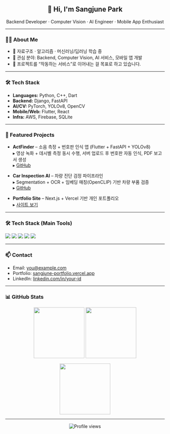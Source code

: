 <h2 align="center">👋 Hi, I'm Sangjune Park</h2>
<p align="center">Backend Developer · Computer Vision · AI Engineer · Mobile App Enthusiast</p>

---

### 👨‍💻 About Me
- 🌱 자료구조 · 알고리즘 · 머신러닝/딥러닝 학습 중
- 🧠 관심 분야: Backend, Computer Vision, AI 서비스, 모바일 앱 개발
- 🚀 프로젝트를 “작동하는 서비스”로 이어내는 걸 목표로 하고 있습니다.

---

### 🛠 Tech Stack
- **Languages:** Python, C++, Dart  
- **Backend:** Django, FastAPI  
- **AI/CV:** PyTorch, YOLOv8, OpenCV  
- **Mobile/Web:** Flutter, React  
- **Infra:** AWS, Firebase, SQLite

---

### 📌 Featured Projects
- **ActFinder** – 소음 측정 + 번호판 인식 앱 (Flutter + FastAPI + YOLOv8)  
  ▸ 영상 녹화 + 데시벨 측정 동시 수행, 서버 업로드 후 번호판 자동 인식, PDF 보고서 생성  
  ▸ [GitHub](https://github.com/your-id/actfinder)  

- **Car Inspection AI** – 차량 진단 검정 파이프라인  
  ▸ Segmentation + OCR + 임베딩 매칭(OpenCLIP) 기반 차량 부품 검증  
  ▸ [GitHub](https://github.com/your-id/car-inspection-ai)  

- **Portfolio Site** – Next.js + Vercel 기반 개인 포트폴리오  
  ▸ [사이트 보기](https://sangjune-portfolio.vercel.app/)

---
### 🛠 Tech Stack (Main Tools)

<p align="left">
  <img src="https://img.shields.io/badge/Python-3776AB?style=for-the-badge&logo=python&logoColor=white"/>
  <img src="https://img.shields.io/badge/Dart-0175C2?style=for-the-badge&logo=dart&logoColor=white"/>
  <img src="https://img.shields.io/badge/PyTorch-EE4C2C?style=for-the-badge&logo=pytorch&logoColor=white"/>
  <img src="https://img.shields.io/badge/OpenCV-5C3EE8?style=for-the-badge&logo=opencv&logoColor=white"/>
  <img src="https://img.shields.io/badge/Android%20Studio-3DDC84?style=for-the-badge&logo=androidstudio&logoColor=white"/>

</p>

----

### 📫 Contact
- Email: you@example.com  
- Portfolio: [sangjune-portfolio.vercel.app](https://sangjune-portfolio.vercel.app/)  
- LinkedIn: [linkedin.com/in/your-id](https://linkedin.com/in/your-id)

---

### 📊 GitHub Stats
<p align="center">
  <img src="https://github-readme-stats.vercel.app/api?username=your-id&show_icons=true&hide_border=true&theme=transparent" height="160" />
  <img src="https://github-readme-stats.vercel.app/api/top-langs/?username=your-id&layout=compact&hide_border=true&theme=transparent" height="160" />
</p>

<p align="center">
  <img src="https://streak-stats.demolab.com?user=your-id&theme=transparent&hide_border=true" height="160" />
</p>

---

<p align="center">
  <img src="https://komarev.com/ghpvc/?username=your-id&style=flat-square" alt="Profile views" />
</p>
